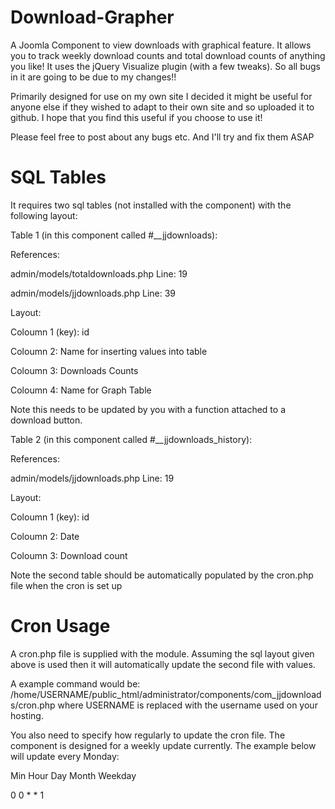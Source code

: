 Download-Grapher
================

A Joomla Component to view downloads with graphical feature. It allows you to track weekly download counts and total download counts of anything you like! It uses the jQuery Visualize plugin (with a few tweaks). So all bugs in it are going to be due to my changes!!

Primarily designed for use on my own site I decided it might be useful for anyone else if they wished to adapt to their own site and so uploaded it to github. I hope that you find this useful if you choose to use it!

Please feel free to post about any bugs etc. And I'll try and fix them ASAP

SQL Tables
================
It requires two sql tables (not installed with the component) with the following layout:

Table 1 (in this component called #__jjdownloads):

References: 

admin/models/totaldownloads.php    Line: 19

admin/models/jjdownloads.php       Line: 39

Layout: 

Coloumn 1 (key): id

Coloumn 2: Name for inserting values into table

Coloumn 3: Downloads Counts

Coloumn 4: Name for Graph Table

Note this needs to be updated by you with a function attached to a download button.

Table 2 (in this component called #__jjdownloads_history):

References: 

admin/models/jjdownloads.php       Line: 19

Layout: 

Coloumn 1 (key): id

Coloumn 2: Date

Coloumn 3: Download count

Note the second table should be automatically populated by the cron.php file when the cron is set up

Cron Usage
================
A cron.php file is supplied with the module. Assuming the sql layout given above is used then it will automatically update the second file with values.

A example command would be:
/home/USERNAME/public_html/administrator/components/com_jjdownloads/cron.php
where USERNAME is replaced with the username used on your hosting. 

You also need to specify how regularly to update the cron file. The component is designed for a weekly update currently. The example below will update every Monday:

Min Hour Day Month Weekday

 0	 0 	  *	   *	 1
 